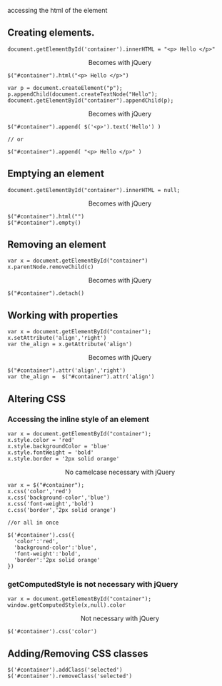 
accessing the html of the element

## Creating elements.

```
document.getElementById('container').innerHTML = "<p> Hello </p>"
```

<p style="text-align:center;"> <i class="fa fa-arrow-circle-down"></i> Becomes with jQuery <i class="fa fa-arrow-circle-down"></i> </p>

```
$("#container").html("<p> Hello </p>")
```


```
var p = document.createElement("p");
p.appendChild(document.createTextNode("Hello");
document.getElementById("container").appendChild(p);
```

<p style="text-align:center;"> <i class="fa fa-arrow-circle-down"></i> Becomes with jQuery <i class="fa fa-arrow-circle-down"></i> </p>

```
$("#container").append( $('<p>').text('Hello') )

// or

$("#container").append( "<p> Hello </p>" )
```




## Emptying an element

```
document.getElementById("container").innerHTML = null;
```

<p style="text-align:center;"> <i class="fa fa-arrow-circle-down"></i> Becomes with jQuery <i class="fa fa-arrow-circle-down"></i> </p>

```
$("#container").html("")
$("#container").empty()
```

## Removing an element

```
var x = document.getElementById("container")
x.parentNode.removeChild(c)
```

<p style="text-align:center;"> <i class="fa fa-arrow-circle-down"></i> Becomes with jQuery <i class="fa fa-arrow-circle-down"></i> </p>

```
$("#container").detach()
```



## Working with properties

```
var x = document.getElementById("container");
x.setAttribute('align','right')
var the_align = x.getAttribute('align')
```

<p style="text-align:center;"> <i class="fa fa-arrow-circle-down"></i> Becomes with jQuery <i class="fa fa-arrow-circle-down"></i> </p>

```
$("#container").attr('align','right')
var the_align =  $("#container").attr('align')
```



## Altering CSS


### Accessing the inline style of an element

```
var x = document.getElementById("container");
x.style.color = 'red'
x.style.backgroundColor = 'blue'
x.style.fontWeight = 'bold'
x.style.border = '2px solid orange'
```
<p style="text-align:center;"> <i class="fa fa-arrow-circle-down"></i> No camelcase necessary with jQuery <i class="fa fa-arrow-circle-down"></i> </p>

```
var x = $("#container");
x.css('color','red')
x.css('background-color','blue')
x.css('font-weight','bold')
c.css('border','2px solid orange')

//or all in once

$('#container').css({
  'color':'red',
  'background-color':'blue',
  'font-weight':'bold',
  'border':'2px solid orange'
})
```


### getComputedStyle is not necessary with jQuery

```
var x = document.getElementById("container");
window.getComputedStyle(x,null).color
```

<p style="text-align:center;"> <i class="fa fa-arrow-circle-down"></i> Not necessary with jQuery <i class="fa fa-arrow-circle-down"></i> </p>

```
$('#container').css('color')
```

## Adding/Removing CSS classes

```
$('#container').addClass('selected')
$('#container').removeClass('selected')
```
